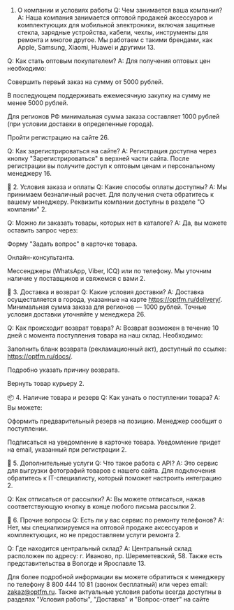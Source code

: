 1. О компании и условиях работы
Q: Чем занимается ваша компания?
A: Наша компания занимается оптовой продажей аксессуаров и комплектующих для мобильной электроники, включая защитные стекла, зарядные устройства, кабели, чехлы, инструменты для ремонта и многое другое. Мы работаем с такими брендами, как Apple, Samsung, Xiaomi, Huawei и другими 13.

Q: Как стать оптовым покупателем?
A: Для получения оптовых цен необходимо:

Совершить первый заказ на сумму от 5000 рублей.

В последующем поддерживать ежемесячную закупку на сумму не менее 5000 рублей.

Для регионов РФ минимальная сумма заказа составляет 1000 рублей (при условии доставки в определенные города).

Пройти регистрацию на сайте 26.

Q: Как зарегистрироваться на сайте?
A: Регистрация доступна через кнопку "Зарегистрироваться" в верхней части сайта. После регистрации вы получите доступ к оптовым ценам и персональному менеджеру 16.

🛒 2. Условия заказа и оплаты
Q: Какие способы оплаты доступны?
A: Мы принимаем безналичный расчет. Для получения счета обратитесь к вашему менеджеру. Реквизиты компании доступны в разделе "О компании" 2.

Q: Можно ли заказать товары, которых нет в каталоге?
A: Да, вы можете оставить запрос через:

Форму "Задать вопрос" в карточке товара.

Онлайн-консультанта.

Мессенджеры (WhatsApp, Viber, ICQ) или по телефону.
Мы уточним наличие у поставщиков и свяжемся с вами 2.

🚚 3. Доставка и возврат
Q: Какие условия доставки?
A: Доставка осуществляется в города, указанные на карте https://optfm.ru/delivery/. Минимальная сумма заказа для регионов — 1000 рублей. Точные условия доставки уточняйте у менеджера 26.

Q: Как происходит возврат товара?
A: Возврат возможен в течение 10 дней с момента поступления товара на наш склад. Необходимо:

Заполнить бланк возврата (рекламационный акт), доступный по ссылке: https://optfm.ru/docs/.

Подробно указать причину возврата.

Вернуть товар курьеру 2.

📦 4. Наличие товара и резерв
Q: Как узнать о поступлении товара?
A: Вы можете:

Оформить предварительный резерв на позицию. Менеджер сообщит о поступлении.

Подписаться на уведомление в карточке товара. Уведомление придет на email, указанный при регистрации 2.

📝 5. Дополнительные услуги
Q: Что такое работа с API?
A: Это сервис для выгрузки фотографий товаров с нашего сайта. Для подключения обратитесь к IT-специалисту, который поможет настроить интеграцию 2.

Q: Как отписаться от рассылки?
A: Вы можете отписаться, нажав соответствующую кнопку в конце любого письма рассылки 2.

💎 6. Прочие вопросы
Q: Есть ли у вас сервис по ремонту телефонов?
A: Нет, мы специализируемся на оптовой продаже аксессуаров и комплектующих, но не предоставляем услуги ремонта 2.

Q: Где находится центральный склад?
A: Центральный склад расположен по адресу: г. Иваново, пр. Шереметевский, 58. Также есть представительства в Вологде и Ярославле 13.

Для более подробной информации вы можете обратиться к менеджеру по телефону 8 800 444 10 81 (звонок бесплатный) или через email: zakaz@optfm.ru. Также актуальные условия работы всегда доступны в разделах "Условия работы", "Доставка" и "Вопрос-ответ" на сайте 